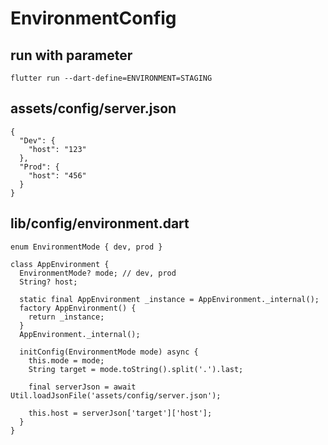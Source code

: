 # EnvironmentConfig

## run with parameter
```
flutter run --dart-define=ENVIRONMENT=STAGING
```

## assets/config/server.json
```
{
  "Dev": {
    "host": "123"
  },
  "Prod": {
    "host": "456"
  }
}
```

## lib/config/environment.dart
```
enum EnvironmentMode { dev, prod }

class AppEnvironment {
  EnvironmentMode? mode; // dev, prod
  String? host;

  static final AppEnvironment _instance = AppEnvironment._internal();
  factory AppEnvironment() {
    return _instance;
  }
  AppEnvironment._internal();

  initConfig(EnvironmentMode mode) async {
    this.mode = mode;
    String target = mode.toString().split('.').last;

    final serverJson = await Util.loadJsonFile('assets/config/server.json');

    this.host = serverJson['target']['host'];
  }
}
```
